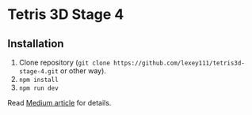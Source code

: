 # Tetris 3D Stage 4

## Installation

1. Clone repository (`git clone https://github.com/lexey111/tetris3d-stage-4.git` or other way).
2. `npm install`
3. `npm run dev`


Read [Medium article](https://lexeykoshkin.medium.com/creating-a-3d-tetris-game-for-dummies-like-me-v-69284a494600) for details.
